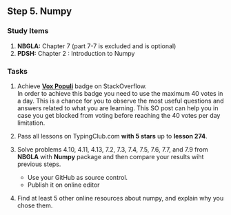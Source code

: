 ## Step 5. Numpy

### Study Items

  1. **NBGLA:** Chapter 7 (part 7-7 is excluded and is optional)
  2. **PDSH:** Chapter 2 : Introduction to Numpy

### Tasks

 1. Achieve [**Vox Populi**](https://stackoverflow.com/help/badges/1108/vox-populi) badge on StackOverflow.  
   In order to achieve this badge you need to use the maximum 40 votes in a day. This is a chance for you to observe the most useful questions and answers related to what you are learning.
This SO post can help you in case you get blocked from voting before reaching the 40 votes per day limitation.
 2. Pass all lessons on TypingClub.com **with 5 stars** up to **lesson 274**.
 3. Solve problems 4.10, 4.11, 4.13, 7.2, 7.3, 7.4, 7.5, 7.6, 7.7, and 7.9 from **NBGLA** with **Numpy** package and then compare your results wiht previous steps.

      - Use your GitHub as source control.
      - Publish it on online editor

 4. Find at least 5 other online resources about numpy, and explain why you chose them.
 

